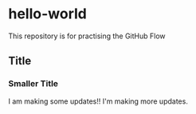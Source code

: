 # hello-world
This repository is for practising the GitHub Flow

## Title
### Smaller Title
I am making some updates!!
I'm making more updates.
